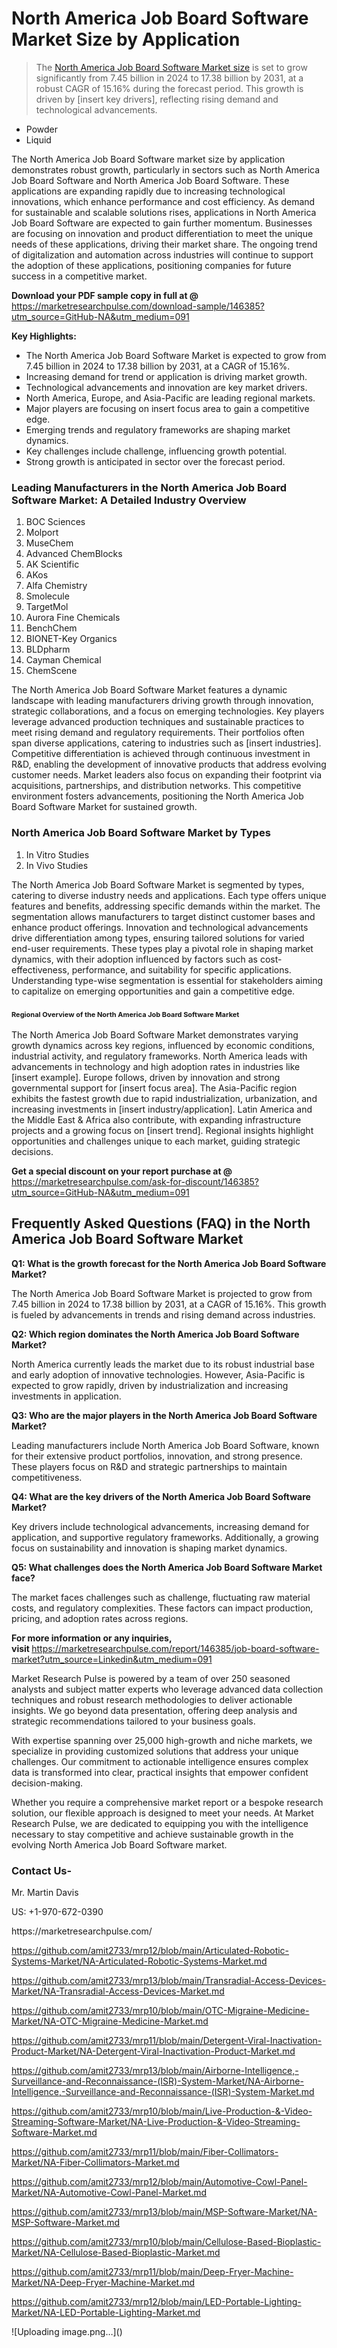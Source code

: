 <h1>North America Job Board Software Market&nbsp;Size by Application</h1><blockquote><p>The <a href="https://marketresearchpulse.com/download-sample/146385?utm_source=GitHub-NA&amp;utm_medium=091">North America Job Board Software Market size</a> is set to grow significantly from 7.45 billion in 2024 to 17.38 billion by 2031, at a robust CAGR of 15.16% during the forecast period. This growth is driven by [insert key drivers], reflecting rising demand and technological advancements.</p></blockquote><ul><li>Powder<li> Liquid</li></ul><p>The North America Job Board Software market size by application demonstrates robust growth, particularly in sectors such as North America Job Board Software and North America Job Board Software. These applications are expanding rapidly due to increasing technological innovations, which enhance performance and cost efficiency. As demand for sustainable and scalable solutions rises, applications in North America Job Board Software are expected to gain further momentum. Businesses are focusing on innovation and product differentiation to meet the unique needs of these applications, driving their market share. The ongoing trend of digitalization and automation across industries will continue to support the adoption of these applications, positioning companies for future success in a competitive market.</p><p><strong>Download your PDF sample copy in full at @ </strong><a href="https://marketresearchpulse.com/download-sample/146385?utm_source=GitHub-NA&amp;utm_medium=091">https://marketresearchpulse.com/download-sample/146385?utm_source=GitHub-NA&amp;utm_medium=091</a></p><p><strong>Key Highlights: </strong></p><ul><li>The North America Job Board Software Market is expected to grow from 7.45 billion in 2024 to 17.38 billion by 2031, at a CAGR of 15.16%.</li><li>Increasing demand for trend or application is driving market growth.</li><li>Technological advancements and innovation are key market drivers.</li><li>North America, Europe, and Asia-Pacific are leading regional markets.</li><li>Major players are focusing on insert focus area to gain a competitive edge.</li><li>Emerging trends and regulatory frameworks are shaping market dynamics.</li><li>Key challenges include challenge, influencing growth potential.</li><li>Strong growth is anticipated in sector over the forecast period.</li></ul><h3>Leading Manufacturers in the North America Job Board Software Market: A Detailed Industry Overview</h3><ol><li>BOC Sciences</li><li>Molport</li><li>MuseChem</li><li>Advanced ChemBlocks</li><li>AK Scientific</li><li>AKos</li><li>Alfa Chemistry</li><li>Smolecule</li><li>TargetMol</li><li>Aurora Fine Chemicals</li><li>BenchChem</li><li>BIONET-Key Organics</li><li>BLDpharm</li><li>Cayman Chemical</li><li>ChemScene</li></ol><div class="flex max-w-full flex-col flex-grow"><div class="min-h-8 text-message flex w-full flex-col items-end gap-2 whitespace-normal break-words [.text-message+&amp;]:mt-5" dir="auto" data-message-author-role="assistant" data-message-id="fd8432e4-4910-450d-b182-61b7bfb0a01f" data-message-model-slug="gpt-4o"><div class="flex w-full flex-col gap-1 empty:hidden first:pt-[3px]"><div class="markdown prose w-full break-words dark:prose-invert light"><p>The North America Job Board Software Market features a dynamic landscape with leading manufacturers driving growth through innovation, strategic collaborations, and a focus on emerging technologies. Key players leverage advanced production techniques and sustainable practices to meet rising demand and regulatory requirements. Their portfolios often span diverse applications, catering to industries such as [insert industries]. Competitive differentiation is achieved through continuous investment in R&amp;D, enabling the development of innovative products that address evolving customer needs. Market leaders also focus on expanding their footprint via acquisitions, partnerships, and distribution networks. This competitive environment fosters advancements, positioning the North America Job Board Software Market for sustained growth.</p></div></div></div></div><h3>North America Job Board Software Market by Types</h3><ol><li>In Vitro Studies<li> In Vivo Studies</li></ol><div class="flex max-w-full flex-col flex-grow"><div class="min-h-8 text-message flex w-full flex-col items-end gap-2 whitespace-normal break-words [.text-message+&amp;]:mt-5" dir="auto" data-message-author-role="assistant" data-message-id="084470be-0bb7-4664-bddf-5156b4f41249" data-message-model-slug="gpt-4o-mini"><div class="flex w-full flex-col gap-1 empty:hidden first:pt-[3px]"><div class="markdown prose w-full break-words dark:prose-invert light"><p>The North America Job Board Software Market is segmented by types, catering to diverse industry needs and applications. Each type offers unique features and benefits, addressing specific demands within the market. The segmentation allows manufacturers to target distinct customer bases and enhance product offerings. Innovation and technological advancements drive differentiation among types, ensuring tailored solutions for varied end-user requirements. These types play a pivotal role in shaping market dynamics, with their adoption influenced by factors such as cost-effectiveness, performance, and suitability for specific applications. Understanding type-wise segmentation is essential for stakeholders aiming to capitalize on emerging opportunities and gain a competitive edge.</p></div></div></div></div><h3><span style="font-size: 11px;">Regional Overview of the North America Job Board Software Market</span></h3><div class="flex max-w-full flex-col flex-grow"><div class="min-h-8 text-message flex w-full flex-col items-end gap-2 whitespace-normal break-words [.text-message+&amp;]:mt-5" dir="auto" data-message-author-role="assistant" data-message-id="e9038762-ce64-4e30-91c9-9bd413514231" data-message-model-slug="gpt-4o-mini"><div class="flex w-full flex-col gap-1 empty:hidden first:pt-[3px]"><div class="markdown prose w-full break-words dark:prose-invert light"><p>The North America Job Board Software Market demonstrates varying growth dynamics across key regions, influenced by economic conditions, industrial activity, and regulatory frameworks. North America leads with advancements in technology and high adoption rates in industries like [insert example]. Europe follows, driven by innovation and strong governmental support for [insert focus area]. The Asia-Pacific region exhibits the fastest growth due to rapid industrialization, urbanization, and increasing investments in [insert industry/application]. Latin America and the Middle East &amp; Africa also contribute, with expanding infrastructure projects and a growing focus on [insert trend]. Regional insights highlight opportunities and challenges unique to each market, guiding strategic decisions.</p></div></div></div></div><p><strong>Get a special discount on your report purchase at @ </strong><a href="https://marketresearchpulse.com/ask-for-discount/146385?utm_source=GitHub-NA&amp;utm_medium=091">https://marketresearchpulse.com/ask-for-discount/146385?utm_source=GitHub-NA&amp;utm_medium=091</a></p><h2>Frequently Asked Questions (FAQ) in the North America Job Board Software Market</h2><p><strong>Q1: What is the growth forecast for the North America Job Board Software Market?</strong></p><p>The North America Job Board Software Market is projected to grow from 7.45 billion in 2024 to 17.38 billion by 2031, at a CAGR of 15.16%. This growth is fueled by advancements in trends and rising demand across industries.</p><p><strong>Q2: Which region dominates the North America Job Board Software Market?</strong></p><p>North America currently leads the market due to its robust industrial base and early adoption of innovative technologies. However, Asia-Pacific is expected to grow rapidly, driven by industrialization and increasing investments in application.</p><p><strong>Q3: Who are the major players in the North America Job Board Software Market?</strong></p><p>Leading manufacturers include North America Job Board Software, known for their extensive product portfolios, innovation, and strong presence. These players focus on R&amp;D and strategic partnerships to maintain competitiveness.</p><p><strong>Q4: What are the key drivers of the North America Job Board Software Market?</strong></p><p>Key drivers include technological advancements, increasing demand for application, and supportive regulatory frameworks. Additionally, a growing focus on sustainability and innovation is shaping market dynamics.</p><p><strong>Q5: What challenges does the North America Job Board Software Market face?</strong></p><p>The market faces challenges such as challenge, fluctuating raw material costs, and regulatory complexities. These factors can impact production, pricing, and adoption rates across regions.</p><p><strong>For more information or any inquiries, visit&nbsp;</strong><a href="https://marketresearchpulse.com/report/146385/job-board-software-market?utm_source=Linkedin&utm_medium=091">https://marketresearchpulse.com/report/146385/job-board-software-market?utm_source=Linkedin&utm_medium=091</a></p><p>Market Research Pulse is powered by a team of over 250 seasoned analysts and subject matter experts who leverage advanced data collection techniques and robust research methodologies to deliver actionable insights. We go beyond data presentation, offering deep analysis and strategic recommendations tailored to your business goals.</p><p>With expertise spanning over 25,000 high-growth and niche markets, we specialize in providing customized solutions that address your unique challenges. Our commitment to actionable intelligence ensures complex data is transformed into clear, practical insights that empower confident decision-making.</p><p>Whether you require a comprehensive market report or a bespoke research solution, our flexible approach is designed to meet your needs. At Market Research Pulse, we are dedicated to equipping you with the intelligence necessary to stay competitive and achieve sustainable growth in the evolving North America Job Board Software market.</p><h3><strong>Contact Us-</strong></h3><p>Mr. Martin Davis</p><p>US: +1-970-672-0390</p><p>https://marketresearchpulse.com/</p><p><a href="https://github.com/amit2733/mrp12/blob/main/Articulated-Robotic-Systems-Market/NA-Articulated-Robotic-Systems-Market.md">https://github.com/amit2733/mrp12/blob/main/Articulated-Robotic-Systems-Market/NA-Articulated-Robotic-Systems-Market.md</a></p><p><a href="https://github.com/amit2733/mrp13/blob/main/Transradial-Access-Devices-Market/NA-Transradial-Access-Devices-Market.md">https://github.com/amit2733/mrp13/blob/main/Transradial-Access-Devices-Market/NA-Transradial-Access-Devices-Market.md</a></p><p><a href="https://github.com/amit2733/mrp10/blob/main/OTC-Migraine-Medicine-Market/NA-OTC-Migraine-Medicine-Market.md">https://github.com/amit2733/mrp10/blob/main/OTC-Migraine-Medicine-Market/NA-OTC-Migraine-Medicine-Market.md</a></p><p><a href="https://github.com/amit2733/mrp11/blob/main/Detergent-Viral-Inactivation-Product-Market/NA-Detergent-Viral-Inactivation-Product-Market.md">https://github.com/amit2733/mrp11/blob/main/Detergent-Viral-Inactivation-Product-Market/NA-Detergent-Viral-Inactivation-Product-Market.md</a></p><p><a href="https://github.com/amit2733/mrp13/blob/main/Airborne-Intelligence,-Surveillance-and-Reconnaissance-(ISR)-System-Market/NA-Airborne-Intelligence,-Surveillance-and-Reconnaissance-(ISR)-System-Market.md">https://github.com/amit2733/mrp13/blob/main/Airborne-Intelligence,-Surveillance-and-Reconnaissance-(ISR)-System-Market/NA-Airborne-Intelligence,-Surveillance-and-Reconnaissance-(ISR)-System-Market.md</a></p><p><a href="https://github.com/amit2733/mrp10/blob/main/Live-Production-&-Video-Streaming-Software-Market/NA-Live-Production-&-Video-Streaming-Software-Market.md">https://github.com/amit2733/mrp10/blob/main/Live-Production-&-Video-Streaming-Software-Market/NA-Live-Production-&-Video-Streaming-Software-Market.md</a></p><p><a href="https://github.com/amit2733/mrp11/blob/main/Fiber-Collimators-Market/NA-Fiber-Collimators-Market.md">https://github.com/amit2733/mrp11/blob/main/Fiber-Collimators-Market/NA-Fiber-Collimators-Market.md</a></p><p><a href="https://github.com/amit2733/mrp12/blob/main/Automotive-Cowl-Panel-Market/NA-Automotive-Cowl-Panel-Market.md">https://github.com/amit2733/mrp12/blob/main/Automotive-Cowl-Panel-Market/NA-Automotive-Cowl-Panel-Market.md</a></p><p><a href="https://github.com/amit2733/mrp13/blob/main/MSP-Software-Market/NA-MSP-Software-Market.md">https://github.com/amit2733/mrp13/blob/main/MSP-Software-Market/NA-MSP-Software-Market.md</a></p><p><a href="https://github.com/amit2733/mrp10/blob/main/Cellulose-Based-Bioplastic-Market/NA-Cellulose-Based-Bioplastic-Market.md">https://github.com/amit2733/mrp10/blob/main/Cellulose-Based-Bioplastic-Market/NA-Cellulose-Based-Bioplastic-Market.md</a></p><p><a href="https://github.com/amit2733/mrp11/blob/main/Deep-Fryer-Machine-Market/NA-Deep-Fryer-Machine-Market.md">https://github.com/amit2733/mrp11/blob/main/Deep-Fryer-Machine-Market/NA-Deep-Fryer-Machine-Market.md</a></p><p><a href="https://github.com/amit2733/mrp12/blob/main/LED-Portable-Lighting-Market/NA-LED-Portable-Lighting-Market.md">https://github.com/amit2733/mrp12/blob/main/LED-Portable-Lighting-Market/NA-LED-Portable-Lighting-Market.md</a></p>
![Uploading image.png…]()
